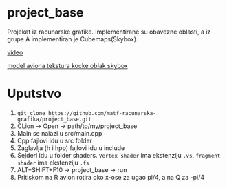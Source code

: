 # project_base
Projekat iz racunarske grafike.
Implementirane su obavezne oblasti, a 
iz grupe A implementiran je Cubemaps(Skybox).

<a href="https://drive.google.com/file/d/1Gwfer2z9mYLaHC8KxgdknAmEWb2wpvMa/view?usp=sharing"> video </a>

<a href="https://free3d.com/3d-model/airplane-v1--592360.html"> model aviona </a>
<a href="https://polyhaven.com/a/slab_tiles"> tekstura kocke </a>
<a href="https://www.kindpng.com/imgv/TJxbbmw_cloud-png-clipart-png-download-cloud-png-transparent/"> oblak </a>
<a href="http://www.humus.name/index.php?page=Cubemap&item=Yokohama2"> skybox </a>

# Uputstvo
1. `git clone https://github.com/matf-racunarska-grafika/project_base.git`
2. CLion -> Open -> path/to/my/project_base
3. Main se nalazi u src/main.cpp
4. Cpp fajlovi idu u src folder
5. Zaglavlja (h i hpp) fajlovi idu u include
6. Šejderi idu u folder shaders. `Vertex shader` ima ekstenziju `.vs`, `fragment shader` ima ekstenziju `.fs`
7. ALT+SHIFT+F10 -> project_base -> run
8. Pritiskom na R avion rotira oko x-ose za ugao pi/4, a na Q za -pi/4

